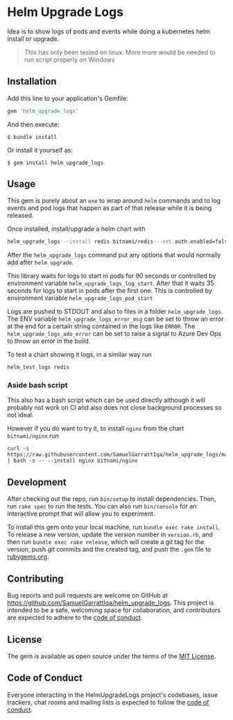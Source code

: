 # Helm Upgrade Logs

Idea is to show logs of pods and events while doing a kubernetes helm install or upgrade.

> This has only been tested on linux. More more would be needed to run script properly on Windows

## Installation

Add this line to your application's Gemfile:

```ruby
gem 'helm_upgrade_logs'
```

And then execute:

    $ bundle install

Or install it yourself as:

    $ gem install helm_upgrade_logs

## Usage

This gem is purely about an `exe` to wrap around `helm` commands and to log events and pod logs that happen as
part of that release while it is being released. 

Once installed, install/upgrade a helm chart with

```bash
helm_upgrade_logs --install redis bitnami/redis --set auth.enabled=false --version 14.0.2 --wait
```

After the `helm_upgrade_logs` command put any options that would normally add after `helm upgrade`.

This library waits for logs to start in pods for 90 seconds or controlled by environment variable `helm_upgrade_logs_log_start`.
After that it waits 35 seconds for logs to start in pods after the first one. 
This is controlled by environment variable `helm_upgrade_logs_pod_start`

Logs are pushed to STDOUT and also to files in a folder `helm_upgrade_logs`. 
The ENV variable `helm_upgrade_logs_error_msg` can be set to throw an error at the end for a certain string
contained in the logs like `ERROR`. The `helm_upgrade_logs_ado_error` can be set to raise a signal to Azure
Dev Ops to throw an error in the build.

To test a chart showing it logs, in a similar way run
```bash
helm_test_logs redis
```

### Aside bash script

This also has a bash script which can be used directly although it will probably not work on CI
and also does not close background processes so not ideal.

However if you do want to try it, to install `nginx` from the chart `bitnami/nginx` run

```
curl -s https://raw.githubusercontent.com/SamuelGarrattIqa/helm_upgrade_logs/main/bin/helm_upgrade_logs.sh | bash -s -- --install nginx bitnami/nginx
```

## Development

After checking out the repo, run `bin/setup` to install dependencies. Then, run `rake spec` to run the tests. You can also run `bin/console` for an interactive prompt that will allow you to experiment.

To install this gem onto your local machine, run `bundle exec rake install`. To release a new version, update the version number in `version.rb`, and then run `bundle exec rake release`, which will create a git tag for the version, push git commits and the created tag, and push the `.gem` file to [rubygems.org](https://rubygems.org).

## Contributing

Bug reports and pull requests are welcome on GitHub at https://github.com/SamuelGarrattIqa/helm_upgrade_logs. This project is intended to be a safe, welcoming space for collaboration, and contributors are expected to adhere to the [code of conduct](https://github.com/SamuelGarrattIqa/helm_upgrade_logs/blob/main/CODE_OF_CONDUCT.md).

## License

The gem is available as open source under the terms of the [MIT License](https://opensource.org/licenses/MIT).

## Code of Conduct

Everyone interacting in the HelmUpgradeLogs project's codebases, issue trackers, chat rooms and mailing lists is expected to follow the [code of conduct](https://github.com/SamuelGarrattIqa/helm_upgrade_logs/blob/main/CODE_OF_CONDUCT.md).
